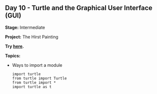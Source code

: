 ## Day 10 - Turtle and the Graphical User Interface (GUI)

**Stage:** Intermediate

**Project:** The Hirst Painting

**Try [here](https://replit.com/@GloryOdeyemi/Calculator?v=1).**

**Topics:**
* Ways to import a module
  ```
  import turtle
  from turtle import Turtle
  from turtle import *
  import turtle as t
  ```
